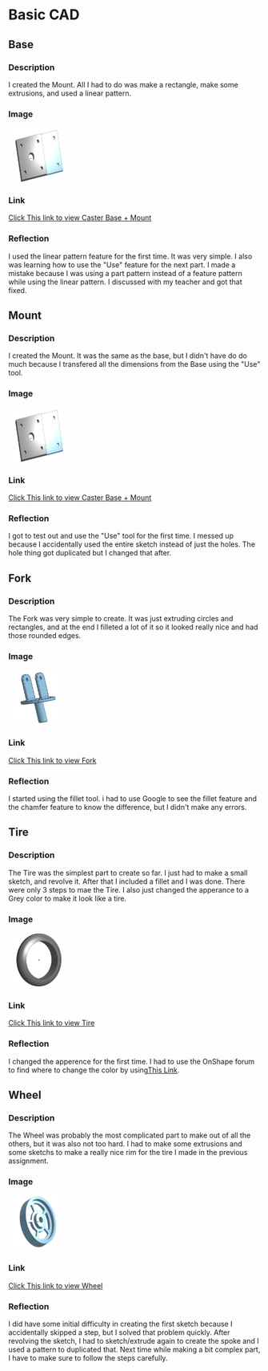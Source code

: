 # Basic CAD


## Base

### Description

I created the Mount. All I had to do was make a rectangle, make some extrusions, and used a linear pattern.

### Image

<img src="Caster-Images/Base-Mount.png" alt="Base-Mount" width="110" height="110">

### Link

[Click This link to view Caster Base + Mount](https://cvilleschools.onshape.com/documents/30f599c68d1a623d378a571f/w/de6902057127ae29103d8afc/e/022da94a1ce20d239f99b214)

### Reflection

I used the linear pattern feature for the first time. It was very simple. I also was learning how to use the "Use" feature for the next part. I made a mistake because I was using a part pattern instead of a feature pattern while using the linear pattern. I discussed with my teacher and got that fixed.

## Mount

### Description

I created the Mount. It was the same as the base, but I didn't have do do much because I transfered all the dimensions from the Base using the "Use" tool.
### Image

<img src="Caster-Images/Base-Mount.png" alt="Base-Mount" width="110" height="110">

### Link

[Click This link to view Caster Base + Mount](https://cvilleschools.onshape.com/documents/30f599c68d1a623d378a571f/w/de6902057127ae29103d8afc/e/022da94a1ce20d239f99b214)

### Reflection

I got to test out and use the "Use" tool for the first time. I messed up because I accidentally used the entire sketch instead of just the holes. The hole thing got duplicated but I changed that after.

## Fork

### Description

The Fork was very simple to create. It was just extruding circles and rectangles, and at the end I filleted a lot of it so it looked really nice and had those rounded edges.

### Image

<img src="Caster-Images/Fork.png" alt="Fork" width="110" height="110">

### Link

[Click This link to view Fork](https://cvilleschools.onshape.com/documents/30f599c68d1a623d378a571f/w/de6902057127ae29103d8afc/e/2ca0eab6df75f58b86dc4f2d)

### Reflection

I started using the fillet tool. i had to use Google to see the fillet feature and the chamfer feature to know the difference, but I didn't make any errors.

## Tire

### Description

The Tire was the simplest part to create so far. I just had to make a small sketch, and revolve it. After that I included a fillet and I was done. There were only 3 steps to mae the Tire. I also just changed the apperance to a Grey color to make it look like a tire.

### Image

<img src="Caster-Images/Tire.png" alt="Tire" width="110" height="110">

### Link

[Click This link to view Tire](https://cvilleschools.onshape.com/documents/30f599c68d1a623d378a571f/w/de6902057127ae29103d8afc/e/ed003e8ebd534ca374608d4f)

### Reflection

I changed the apperence for the first time. I had to use the OnShape forum to find where to change the color by using[This Link](https://forum.onshape.com/discussion/5/id-like-to-be-able-to-change-the-color-of-parts-in-my-model).

## Wheel

### Description

The Wheel was probably the most complicated part to make out of all the others, but it was also not too hard. I had to make some extrusions and some sketchs to make a really nice rim for the tire I made in the previous assignment.

### Image

<img src="Caster-Images/Wheel.png" alt="Wheel" width="110" height="110">

### Link

[Click This link to view Wheel](https://cvilleschools.onshape.com/documents/30f599c68d1a623d378a571f/w/de6902057127ae29103d8afc/e/7533e7b0779816ec0754e851)

### Reflection

I did have some initial difficulty in creating the first sketch because I accidentally skipped a step, but I solved that problem quickly. After revolving the sketch, I had to sketch/extrude again to create the spoke and I used a pattern to duplicated that. Next time while making a bit complex part, I have to make sure to follow the steps carefully.
